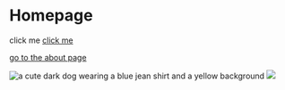 <!DOCTYPE html>
<html lang="en">
  <head>
    <meta charset="UTF-8">
    <title>Arnold's First Webpage</title>
  </head>

  <body>
    <h1>Homepage</h1>
    <a>click me</a>
    <a href="https://www.theodinproject.com/about">click me</a>
    <p><a href="pages/about.html">go to the about page</a></p>
    <img src="images/dog.jpg" alt=" a cute dark dog wearing a blue jean shirt and a yellow background">
    <img src="https://www.theodinproject.com/mstile-310x310.png">
  </body>
</html>
